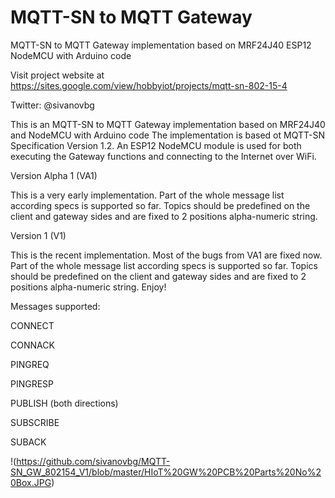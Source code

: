 # MQTT-SN to MQTT Gateway

MQTT-SN to MQTT Gateway implementation based on MRF24J40 ESP12 NodeMCU with Arduino code

Visit project website at https://sites.google.com/view/hobbyiot/projects/mqtt-sn-802-15-4

Twitter: @sivanovbg

This is an MQTT-SN to MQTT Gateway implementation based on MRF24J40 and NodeMCU with Arduino code
The implementation is based ot MQTT-SN Specification Version 1.2.
An ESP12 NodeMCU module is used for both executing the Gateway functions and connecting to the Internet over WiFi.

Version Alpha 1 (VA1)

This is a very early implementation. Part of the whole message list according specs is supported so far.
Topics should be predefined on the client and gateway sides and are fixed to 2 positions alpha-numeric string.

Version 1 (V1)

This is the recent implementation. Most of the bugs from VA1 are fixed now. Part of the whole message list according specs is supported so far.
Topics should be predefined on the client and gateway sides and are fixed to 2 positions alpha-numeric string. Enjoy!

Messages supported:

CONNECT

CONNACK

PINGREQ

PINGRESP

PUBLISH (both directions)

SUBSCRIBE

SUBACK

!(https://github.com/sivanovbg/MQTT-SN_GW_802154_V1/blob/master/HIoT%20GW%20PCB%20Parts%20No%20Box.JPG)

